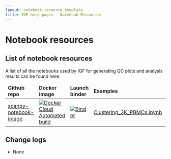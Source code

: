 ```yaml
---
layout: notebook_resource_template
title: IGF help pages - Notebook Resources
---
```


# Notebook resources

## List of notebook resources

A list of all the notebooks used by IGF for generating QC plots and analysis results can be found here.

<div class="table-responsive">
  <table class="table table-hover">
    <thead style="font-weight:bold;">
      <tr class="table-light">
        <td scope="col">Github repo</td>
        <td scope="col">Docker image</td>
        <td scope="col">Launch binder</td>
        <td scope="col">Examples</td>
        <td scope="col">Templates</td>
      </tr>
    </thead>
    <tbody>
      <tr>
        <td><a href="https://github.com/imperial-genomics-facility/scanpy-notebook-image">scanpy-notebook-image</a></td>
        <td><a href="https://registry.hub.docker.com/r/imperialgenomicsfacility/scanpy-notebook-image"><img alt="Docker Cloud Automated build" src="https://img.shields.io/docker/cloud/automated/imperialgenomicsfacility/scanpy-notebook-image"></a></td>
        <td><a href="https://mybinder.org/v2/gh/imperial-genomics-facility/scanpy-notebook-image/master?urlpath=lab"><img alt="Binder" src="https://mybinder.org/badge_logo.svg"></a></td>
        <td><a href="https://nbviewer.jupyter.org/github/imperial-genomics-facility/scanpy-notebook-image/blob/master/examples/Clustering_3K_PBMCs.ipynb">Clustering_3K_PBMCs.ipynb</a></td>
        <td><a href="https://nbviewer.jupyter.org/github/imperial-genomics-facility/scanpy-notebook-image/blob/master/templates/scanpy_single_sample_analysis_v0.0.1.ipynb">scanpy_single_sample_analysis_v0.0.1.ipynb</a></td>
      </tr>
    </tbody>
  </table>
</div>


## Change logs
* None